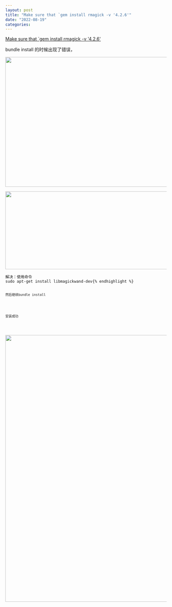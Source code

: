 ```yaml
---
layout: post
title: "Make sure that `gem install rmagick -v '4.2.6'"
date: "2022-08-19"
categories: 
---
```

<p><a href="https://www.rubydoc.info/gems/rmagick/">Make sure that `gem install rmagick -v &#39;4.2.6&#39;</a></p>

<p>bundle install 的时候出现了错误，</p>

<p><img height="405" src="/uploads/ckeditor/pictures/300/image-20220819162852-1.png" width="1920" /></p>

<p><img height="243" src="/uploads/ckeditor/pictures/301/image-20220819162920-2.png" width="1494" /></p>

<pre class="code sh">
<code class="sh">解决：使用命令
sudo apt-get install libmagickwand-dev{% endhighlight %}

<p><code class="sh">然后继续bundle install</code></p>

<p><code>安装成功</code></p>

<p><img height="832" src="/uploads/ckeditor/pictures/302/image-20220819163757-3.png" width="1494" /></p>

<p>&nbsp;</p>

